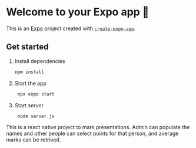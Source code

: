 # Welcome to your Expo app 👋

This is an [Expo](https://expo.dev) project created with [`create-expo-app`](https://www.npmjs.com/package/create-expo-app).

## Get started

1. Install dependencies

   ```bash
   npm install
   ```

2. Start the app

   ```bash
    npx expo start
   ```
3. Start server

   ```bash
    node server.js
   ```
   
This is a react native project to mark presentations. Admin can populate the names and other people can select points for that person, and average marks can be retrived. 
